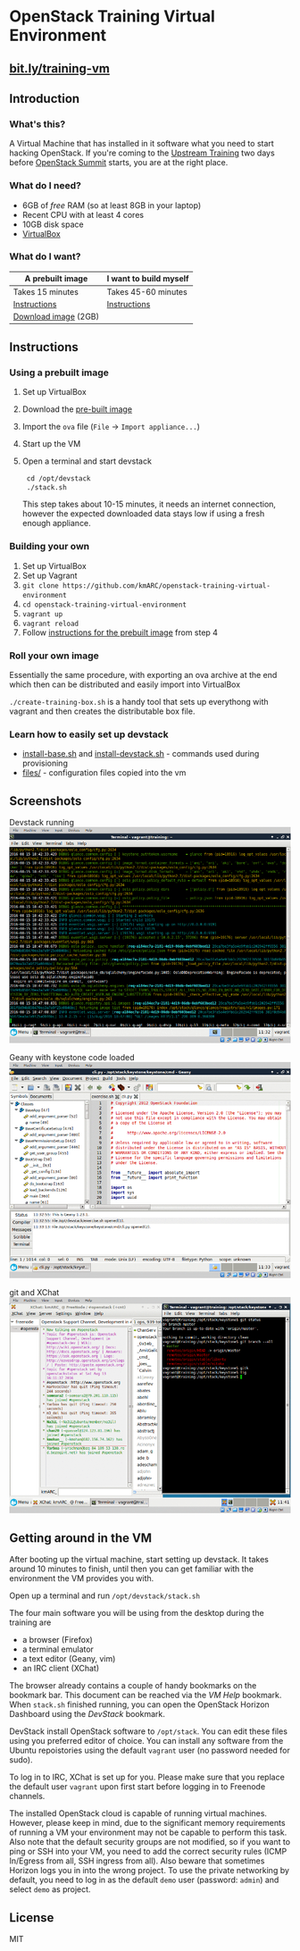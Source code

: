 OpenStack Training Virtual Environment
======================================

[bit.ly/training-vm](http://bit.ly/training-vm)
-----------------------------------------------

Introduction
------------

### What's this?

A Virtual Machine that has installed in it software what you need to start
hacking OpenStack. If you're coming to the [Upstream
Training](http://docs.openstack.org/upstream-training/) two days before
[OpenStack Summit](https://www.openstack.org/summit/) starts, you are at the
right place.

### What do I need?

* 6GB of _free_ RAM (so at least 8GB in your laptop)
* Recent CPU with at least 4 cores
* 10GB disk space
* [VirtualBox](https://www.virtualbox.org/)

### What do I want?

| A prebuilt image                        | I want to build myself             |
| ----------------                        | ----------------------             |
| Takes 15 minutes                        | Takes 45-60 minutes                |
| [Instructions](#using-a-prebuilt-image) | [Instructions](#building-your-own) |
| [Download image][image] (2GB)           |                                    |

[image]: https://s3.eu-central-1.amazonaws.com/openstack-training/devstack-vm.ova

Instructions
------------

### Using a prebuilt image

1. Set up VirtualBox
2. Download the [pre-built image][image]
3. Import the `ova` file (`File` -> `Import appliance...`)
4. Start up the VM
5. Open a terminal and start devstack

        cd /opt/devstack
        ./stack.sh

    This step takes about 10-15 minutes, it needs an internet connection,
    however the expected downloaded data stays low if using  a fresh enough
    appliance.


### Building your own

1. Set up VirtualBox
2. Set up Vagrant
3. `git clone https://github.com/kmARC/openstack-training-virtual-environment`
4. `cd openstack-training-virtual-environment`
5. `vagrant up`
6. `vagrant reload`
7. Follow [instructions for the prebuilt image](#using-a-prebuilt-image) from
   step 4

### Roll your own image

Essentially the same procedure, with exporting an ova archive at the end which
then can be distributed and easily import into VirtualBox

`./create-training-box.sh` is a handy tool that sets up everythong with vagrant
and then creates the distributable box file.

### Learn how to easily set up devstack

* [install-base.sh](install-base.sh) and 
  [install-devstack.sh](install-devstack.sh) - commands used during provisioning
* [files/](files/) - configuration files copied into the vm

Screenshots
-----------

Devstack running
![Devstack running](docs/01.png "Devstack running")

Geany with keystone code loaded
![Geany with keystone code loaded](docs/02.png "Geany with keystone code loaded")

git and XChat
![git and XChat](docs/03.png "git and XChat")

Getting around in the VM
------------------------

After booting up the virtual machine, start setting up devstack. It takes around
10 minutes to finish, until then you can get familiar with the environment the
VM provides you with.

Open up a terminal and run `/opt/devstack/stack.sh`

The four main software you will be using from the desktop during the training
are
* a browser (Firefox)
* a terminal emulator
* a text editor (Geany, vim)
* an IRC client (XChat)

The browser already contains a couple of handy bookmarks on the bookmark bar.
This document can be reached via the *VM Help* bookmark. When `stack.sh`
finished running, you can open the OpenStack Horizon Dashboard using the
*DevStack* bookmark.

DevStack install OpenStack software to `/opt/stack`. You can edit these files
using you preferred editor of choice. You can install any software from the
Ubuntu repoistories using the default `vagrant` user (no password needed for
sudo).

To log in to IRC, XChat is set up for you. Please make sure that you replace the
default user `vagrant` upon first start before logging in to Freenode channels.

The installed OpenStack cloud is capable of running virtual machines. However,
please keep in mind, due to the significant memory requirements of running a VM
your environment may not be capable to perform this task. Also note that the
default security groups are not modified, so if you want to ping or SSH into
your VM, you need to add the correct security rules (ICMP In/Egress from all,
SSH ingress from all). Also beware that sometimes Horizon logs you in into the
wrong project. To use the private networking by default, you need to log in as
the default `demo` user (password: `admin`) and select `demo` as project.

License
-------
MIT


